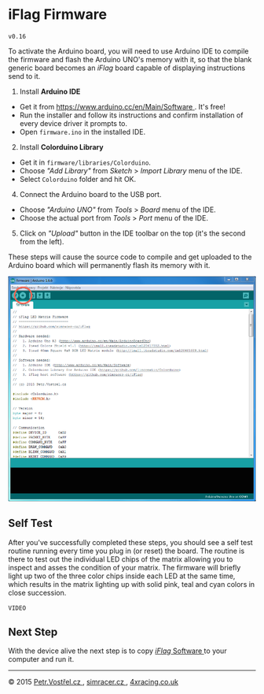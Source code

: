 iFlag Firmware
==============

	v0.16

To activate the Arduino board, you will need to use Arduino IDE to compile the firmware and flash the Arduino UNO's memory with it, so that the blank generic board becomes an _iFlag_ board capable of displaying instructions send to it.

1. Install __Arduino IDE__
  - Get it from [ https://www.arduino.cc/en/Main/Software ](https://www.arduino.cc/en/Main/Software). It's free!
  - Run the installer and follow its instructions and confirm installation of every device driver it prompts to.
  - Open `firmware.ino` in the installed IDE.
2. Install __Colorduino Library__
  - Get it in `firmware/libraries/Colorduino`.
  - Choose _"Add Library"_ from _Sketch_ > _Import Library_ menu of the IDE.
  - Select `Colorduino` folder and hit OK.
4. Connect the Arduino board to the USB port.
  - Choose _"Arduino UNO"_ from _Tools_ > _Board_ menu of the IDE.
  - Choose the actual port from _Tools_ > _Port_ menu of the IDE.
5. Click on _"Upload"_ button in the IDE toolbar on the top (it's the second from the left).

These steps will cause the source code to compile and get uploaded to the Arduino board which will permanently flash its memory with it.

![Arduino IDE GUI](ide-screenshot.png)


Self Test
---------

After you've successfully completed these steps, you should see a self test routine running every time you plug in (or reset) the board. The routine is there to test out the individual LED chips of the matrix allowing you to inspect and asses the condition of your matrix. The firmware will briefly light up two of the three color chips inside each LED at the same time, which results in the matrix lighting up with solid pink, teal and cyan colors in close succession.

	VIDEO



Next Step
---------

With the device alive the next step is to copy [ _iFlag_ Software ](../software) to your computer and run it.


---
© 2015
[ Petr.Vostřel.cz ](http://petr.vostrel.cz),
[ simracer.cz ](http://simracer.cz),
[ 4xracing.co.uk ](http://4xracing.co.uk)

